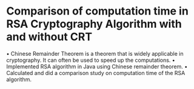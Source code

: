 # Comparison of computation time in RSA Cryptography Algorithm with and without CRT

•	Chinese Remainder Theorem is a theorem that is widely applicable in cryptography. It can often be used to speed up the computations.
•	Implemented RSA algorithm in Java using Chinese remainder theorem. 
•	Calculated and did a comparison study on computation time of the RSA algorithm.
